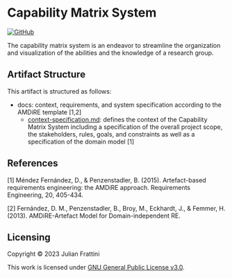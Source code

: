 # Capability Matrix System

[![GitHub](https://img.shields.io/github/license/JulianFrattini/capability-matrix)](./LICENSE)

The capability matrix system is an endeavor to streamline the organization and visualization of the abilities and the knowledge of a research group. 

## Artifact Structure

This artifact is structured as follows:

* docs: context, requirements, and system specification according to the AMDiRE template [1,2]
  * [context-specification.md](./docs/context-specification.md): defines the context of the Capability Matrix System including a specification of the overall project scope, the stakeholders, rules, goals, and constraints as well as a specification of the domain model [1]

## References

[1] Méndez Fernández, D., & Penzenstadler, B. (2015). Artefact-based requirements engineering: the AMDiRE approach. Requirements Engineering, 20, 405-434.

[2] Fernández, D. M., Penzenstadler, B., Broy, M., Eckhardt, J., & Femmer, H. (2013). AMDiRE-Artefact Model for Domain-independent RE.

## Licensing

Copyright © 2023 Julian Frattini

This work is licensed under [GNU General Public License v3.0](./LICENSE).
